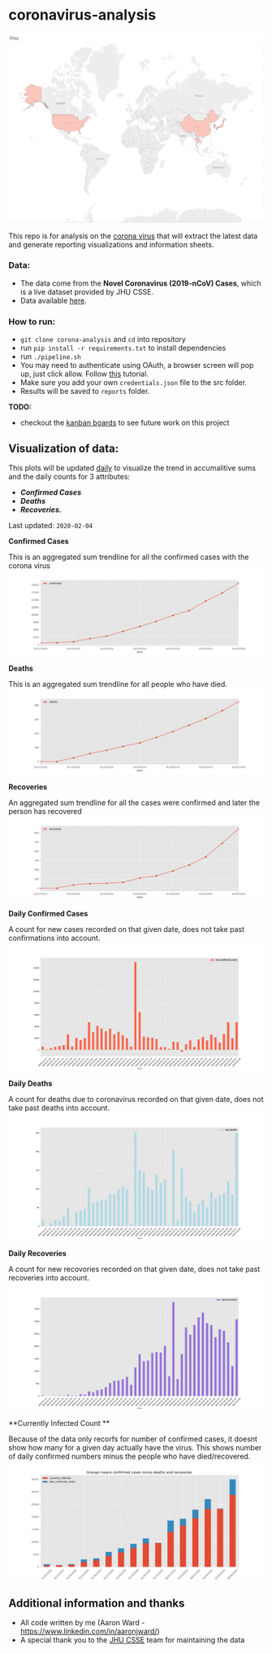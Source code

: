 # coronavirus-analysis

![alt text](https://github.com/AaronWard/coronavirus-analysis/blob/master/tableau/spread.gif "Spread of coronavirus 22nd to 29th")

This repo is for analysis on the [corona virus](https://www.who.int/health-topics/coronavirus) that will extract the latest data and generate reporting visualizations and information sheets.

### Data:
- The data come from the **Novel Coronavirus (2019-nCoV) Cases**,  which is a live dataset provided by JHU CSSE. 
- Data available [here](https://docs.google.com/spreadsheets/d/1wQVypefm946ch4XDp37uZ-wartW4V7ILdg-qYiDXUHM).

### How to run:
- `git clone corona-analysis` and `cd` into repository
- run `pip install -r requirements.txt` to install dependencies
- run `./pipeline.sh`
- You may need to authenticate using OAuth, a browser screen will pop up, just click allow. Follow [this](https://developers.google.com/sheets/api/quickstart/python) tutorial. 
- Make sure you add your own `credentials.json` file to the src folder.
- Results will be saved to `reports` folder. 

**TODO:**

- checkout the [kanban boards](https://github.com/AaronWard/coronavirus-analysis/projects) to see future work on this project

## Visualization of data:

This plots will be updated <u>daily</u> to visualize the trend in accumalitive sums and the daily counts for 3 attributes: 
- **<i>Confirmed Cases</i>**
- **<i>Deaths</i>**
- **<i>Recoveries.</i>**

Last updated:  `2020-02-04`

**Confirmed Cases**

This is an aggregated sum trendline for all the confirmed cases with the corona virus
![alt text](./reports/images/confirmed_trendline.jpg)


**Deaths**

This is an aggregated sum trendline for all people who have died.
![alt text](./reports/images/deaths_trendline.jpg)


**Recoveries**

An aggregated sum trendline for all the cases were confirmed and later the person has recovered
![alt text](./reports/images/recovered_trendline.jpg)

**Daily Confirmed Cases**

A count for new cases recorded on that given date, does not take past confirmations into account. 
![alt text](./reports/images/new_confirmed_cases_bar.jpg)

**Daily Deaths**

A count for deaths due to coronavirus recorded on that given date, does not take past deaths into account. 
![alt text](./reports/images/new_deaths_bar.jpg )

**Daily Recoveries**

A count for new recovories recorded on that given date, does not take past recoveries into account. 
![alt text](./reports/images/new_recoveries_bar.jpg)

**Currently Infected Count **

Because of the data only recorfs for number of confirmed cases, it doesnt show how many for a given day actually have the virus. This shows number of daily confirmed numbers minus the people who have died/recovered.  
![alt text](./reports/images/currently_infected_stacked_bar.jpg "Number of people actually with the virus for each day")


## Additional information and thanks
- All code written by me (Aaron Ward  - https://www.linkedin.com/in/aaronjward/)
- A special thank you to the [JHU CSSE](https://systems.jhu.edu/) team for maintaining the data
